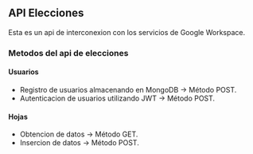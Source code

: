 ## API Elecciones

Esta es un api de interconexion con los servicios de Google Workspace.

### Metodos del api de elecciones

#### Usuarios
- Registro de usuarios almacenando en MongoDB -> Método POST.
- Autenticacion de usuarios utilizando JWT -> Método POST.

#### Hojas
- Obtencion de datos -> Método GET.
- Insercion de datos -> Método POST.

